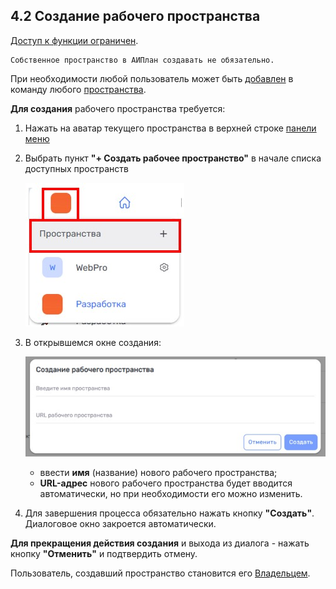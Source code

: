 ## 4.2 Создание рабочего пространства

[Доступ к функции ограничен](9_roles_&_access/9.2_access.md).

    Собственное пространство в АИПлан создавать не обязательно. 
При необходимости любой пользователь может быть [добавлен](4.3_settings/4.3.2_members/4.3.2.1_+member.md) в команду любого [пространства](4_workspace.md).  

**Для создания** рабочего пространства требуется:  

1. Нажать на аватар текущего пространства в верхней строке [панели меню](3_menu/3_menu.md)

2. Выбрать пункт **"+ Создать рабочее пространство"** в начале списка доступных пространств

   ![4.2-1](/imgs/4.2-1.jpg)

3. В открывшемся окне создания:

   ![4.2-2](/imgs/4.2-2.jpg)

    - ввести **имя** (название) нового рабочего пространства;
    - **URL-адрес** нового рабочего пространства будет вводится автоматически, но при необходимости его можно изменить.

4. Для завершения процесса обязательно нажать кнопку **"Создать"**. Диалоговое окно закроется автоматически.  

**Для прекращения действия создания** и выхода из диалога  - нажать кнопку **"Отменить"** и подтвердить отмену.  

Пользователь, создавший пространство становится его [Владельцем](9_roles_&_access/9.1_roles.md).
